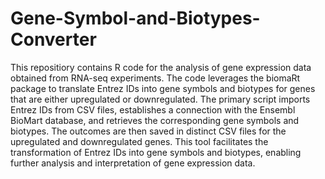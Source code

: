 # Gene-Symbol-and-Biotypes-Converter
This repositiory contains R code for the analysis of gene expression data obtained from RNA-seq experiments. The code leverages the biomaRt package to 
translate Entrez IDs into gene symbols and biotypes for genes that are either upregulated or downregulated. The primary script imports Entrez IDs 
from CSV files, establishes a connection with the Ensembl BioMart database, and retrieves the corresponding gene symbols and biotypes. 
The outcomes are then saved in distinct CSV files for the upregulated and downregulated genes. This tool facilitates the transformation of 
Entrez IDs into gene symbols and biotypes, enabling further analysis and interpretation of gene expression data.
